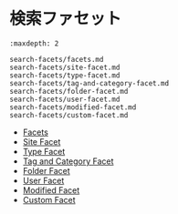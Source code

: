 # 検索ファセット

```{toctree}
:maxdepth: 2

search-facets/facets.md
search-facets/site-facet.md
search-facets/type-facet.md
search-facets/tag-and-category-facet.md
search-facets/folder-facet.md
search-facets/user-facet.md
search-facets/modified-facet.md
search-facets/custom-facet.md
```

- [Facets](search-facets/facets.md)
- [Site Facet](search-facets/site-facet.md)
- [Type Facet](search-facets/type-facet.md)
- [Tag and Category Facet](search-facets/tag-and-category-facet.md)
- [Folder Facet](search-facets/folder-facet.md)
- [User Facet](search-facets/user-facet.md)
- [Modified Facet](search-facets/modified-facet.md)
- [Custom Facet](search-facets/custom-facet.md)
